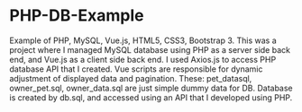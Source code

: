 # PHP-DB-Example
Example of PHP, MySQL, Vue.js, HTML5, CSS3, Bootstrap 3.
This was a project where I managed MySQL database using PHP as a server side back end, and Vue.js as a client side back end.
I used Axios.js to access PHP database API that I created.
Vue scripts are responsible for dynamic adjustment of displayed data and pagination.
These: pet_datasql, owner_pet.sql, owner_data.sql are just simple dummy data for DB.
Database is created by db.sql, and accessed using an API that I developed using PHP.


